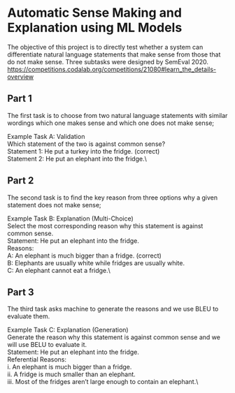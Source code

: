 # Automatic Sense Making and Explanation using ML Models
The objective of this project is to directly test whether a system can differentiate natural
language statements that make sense from those that do not make sense. Three subtasks were
designed by SemEval 2020.\
https://competitions.codalab.org/competitions/21080#learn_the_details-overview

## Part 1
The first task is to choose from two natural language statements with similar wordings which
one makes sense and which one does not make sense;

Example Task A: Validation\
Which statement of the two is against common sense?\
Statement 1: He put a turkey into the fridge. (correct)\
Statement 2: He put an elephant into the fridge.\

## Part 2
The second task is to find the key reason from three options why a given statement does not
make sense;

Example Task B: Explanation (Multi-Choice)\
Select the most corresponding reason why this statement is against common sense.\
Statement: He put an elephant into the fridge.\
Reasons:\
A: An elephant is much bigger than a fridge. (correct)\
B: Elephants are usually white while fridges are usually white.\
C: An elephant cannot eat a fridge.\

## Part 3
The third task asks machine to generate the reasons and we use BLEU to evaluate them.

Example Task C: Explanation (Generation)\
Generate the reason why this statement is against common sense and we will use BELU to
evaluate it.\
Statement: He put an elephant into the fridge.\
Referential Reasons:\
i. An elephant is much bigger than a fridge.\
ii. A fridge is much smaller than an elephant.\
iii. Most of the fridges aren’t large enough to contain an elephant.\
